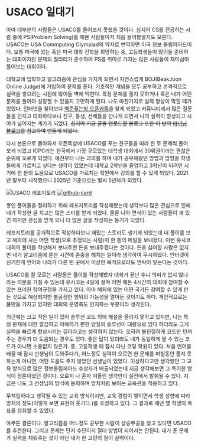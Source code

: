 # USACO 일대기

아마 대부분의 사람들은 USACO를 들어보지 못했을 것이다. 심지어 CS를 전공하는 사람 중에 PS(Problem Solving)를 해본 사람들마저 처음 들어봤을지도 모른다. USACO는 USA Commputing Olympiad의 약자로 번역하면 미국 정보 올림피아드이다. 보통 미국에 있는 혹은 미국 대학 진학을 희망하는 중, 고등학생들이 많이들 준비하는 대회이지만 문제의 퀄리티가 준수하여 PS를 취미로 가지는 많은 사람들이 재미삼아 풀어보는 대회이다.

대학교에 입학하고 알고리즘에 관심을 가지게 되면서 자연스럽게 BOJ(BeakJoon Online Judge)에 가입하여 문제를 푼다. 기초적인 개념을 모두 공부하고 본격적으로 실력을 쌓으려는 시점에 많이들 벽에 막힌다. 특정 문제를 풀지 못하거나 혹은 내가 어떤 문제를 풀어야 성장할 수 있을지 고민하게 된다. 나도 마찬가지로 실력 향상이 막힐 때가 있었다. 인터넷을 찾아보다 [백준푸는방 오픈카톡](https://bbconf.kr/about)을 찾게 되었고 커뮤니티에서 많은 질문들을 던지고 대화하다보니 친구, 동생, 선배들을 만나게 되면서 나의 실력이 향상되고 시야가 넓어지는 계가가 되었다. ~~심지어 지금 글을 업로드할 블로그 또한 이 방의 [마녀님 블로그](https://witch.work/)를 참고하여 만들게 되었다.~~

다시 본론으로 돌아와서 오픈톡방에 USACO를 푸는 친구들을 따라 한 두 문제씩 풀어보게 되었고 ICPC라는 한국에서 가장 규모있는 대학생 대회에서 30위권이라는 괜찮은 순위에 오르게 되었다. 예전부터 나는 과외를 하며 내가 공부해왔던 방법과 방향을 학생들에게 가르치고 싶다는 생각이 있었는데 대학교 2학년을 졸업하고 3학년이 되려던 시기에 한 분의 도움으로 USACO를 가르치는 학원에서 강의를 할 수 있게 되었다. 2021년 말부터 시작했으니 2025년 기준으로는 벌써 5년차가 되었다.

![USACO 레포지토리](/contents/usaco-story/repo.png)
[![github-card](https://gh-card.dev/repos/st42597/usaco-kor-solution.svg)](https://github.com/st42597/usaco-kor-solution)

쌓인 풀이들을 정리하기 위해 레포지토리를 작성해봤는데 생각보다 많은 관심으로 인해 내가 작성한 글 치고는 많은 스타를 받게 되었다. 물론 나와 면식이 있는 사람들이 꽤 있긴 하지만 관심을 받게 되니 더 많은 글을 작성하는 동기가 되었다.

레포지토리를 공개적으로 작성하다보니 재밌는 스토리도 생기게 되었는데 내 풀이를 보고 해외에 사는 어떤 학생(으로 추정되는 사람)이 한 통의 메일을 보내왔다. 이번 유사코 대회의 풀이를 작성해서 보내주면 돈을 보내주겠다는 것이다. 돈을 싫어할 사람은 없지만 내가 알고리즘에 쏟은 시간에 존중을 해치는 일이라 생각하여 무시하였다. 인터넷이 신기한게 언어와 나라가 다른 먼 곳에서 이상한 목적으로라도 연락이 닿는다는 것이다.

USACO를 잘 모르는 사람들은 풀이를 작성해봤자 대회가 끝난 후니 의미가 없지 않냐라는 의문을 가질 수 있는데 유사코는 4일에 걸쳐 어떤 때든 4시간의 대회에 참여할 수 있는 프리한 참여규정을 가지고 있다. 아마 해외에 있는 어떤 국가든 참여할 수 있게 만든 것으로 예상되지만 불공정한 행위의 가능성을 열어둔 것이기도 하다. 개인적으로는 불만을 가지고 있지만 대회의 운영측도 인지하는 부분이라 생각된다.

최근에는 크고 작은 일이 있어 솔루션 코드 외에 해설을 올리지 못하고 있지만, 나는 특정 문제에 대한 깔끔하고 이해하기 편한 양질의 솔루션이 대량으로 있다 하더라도 그게 실력을 빠르게 향상시키는 길이라고는 생각하지 않는다. 오히려 불친절하게 코드만 던져주는 경우가 더 도움되는 경우도 있다. 좋은 답이 있더라도 내가 동일하게 짤 수 있는 코드가 아니면 소용없지 않은가. 중, 고등학생 때 잠시 다닌 코딩 학원이 있다. 처음 언어를 배울 때 잠시 선생님이 도와주다가, 어느정도 실력이 오르면 한 문제를 며칠동안 풀지 못하는게 아니면, 어떤 도움도 주지 않았던 선생님이 있었다. 이상하다고만 생각했던 그 교육 방식으로 많은 정보올림피아드 수상자가 배출되었는데 지금 생각해보면 그 특이한 방식이 정론이였던 것이다. 오로지 나 혼자 떠올린 생각만이 실전에서 발휘될 수 있다. 지금은 나도 그 선생님의 방식에 동의하며 방치처럼 보이는 교육관을 적용하고 있다.

무책임하다고 생각될 수 있는 교육 방식이지만, 교육 경험이 쌓이면서 학생 성향에 따라 방치의 정도(이렇게 보면 표현이 웃기다.)를 조정하고 있다. 그 결과로 매년 몇 학생의 목표를 성취할 수 있었다.

아무튼 결론이다. 알고리즘을 어느정도 공부한 사람이 상승무공을 찾고 있다면 USACO를 추천한다. 그리고 문제는 단지 수단이지 절대 방법이 되어서는 안된다. 내가 푼 문제가 실력을 채워주는 것이 아닌 내가 한 고민의 질이 실력이다.
